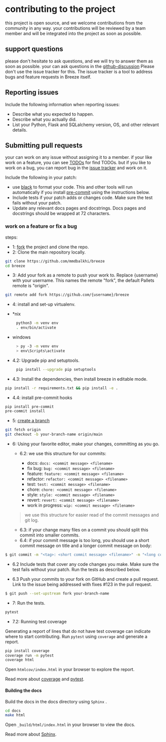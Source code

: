# contributing to the project

this project is open source, and we welcome contributions from the community in any way.
your contributions will be reviewed by a team member and will be integrated into the project as soon as possible.

## support questions

please don't hesitate to ask questions, and we will try to answer them as soon as possible. your can ask questions in the [github-discussion](https://github.com/mmdbalkhi/breeze/discussions) Please don't use the issue tracker for this. The issue tracker is a tool to address bugs and feature requests in Breeze itself.

## Reporting issues

Include the following information when reporting issues:

* Describe what you expected to happen.
* Describe what you actually did.
* List your Python, Flask and SQLalchemy version, OS, and other relevant details.

## Submitting pull requests

your can work on any issue without assigning it to a member. if your like work on a feature, you can see [TODOs](index.md#TODOs) for find TODOs. but if you like to work on a bug, you can report bug in the [issue tracker](https://github.com/mmdbalkhi/breeze/issues) and work on it.

Include the following in your patch:

* use [black](https://black.readthedocs.io/en/stable/) to format your code.  This and other tools will run automatically if you install [pre-commit](https://pre-commit.com/) using the instructions below.
* Include tests if your patch adds or changes code. Make sure the test fails without your patch.
* Update any relevant docs pages and docstrings. Docs pages and docstrings should be wrapped at 72 characters.

### work on a feature or fix a bug

steps:

* 1: [fork](https://github.com/mmdbalkhi/breeze/fork) the project and clone the repo.
* 2: Clone the main repository locally.

```bash
git clone https://github.com/mmdbalkhi/breeze
cd breeze
```

* 3: Add your fork as a remote to push your work to. Replace {username} with your username. This names the remote "fork", the default Pallets remote is "origin".

```bash
git remote add fork https://github.com/{username}/breeze
```

* 4: install and set-up virtualenv.

* *nix

```bash
     python3 -m venv env
     . env/bin/activate
```

* windows

```bash
     > py -3 -m venv env
     > env\Scripts\activate
```

* 4.2: Upgrade pip and setuptools.

```bash
     pip install --upgrade pip setuptools
```

* 4.3: Install the dependencies, then install breeze in editable mode.

```bash
pip install -r requirements.txt && pip install -e .
```

* 4.4: install pre-commit hooks

```bash
pip install pre-commit
pre-commit install
```

* 5: [create a branch](https://help.github.com/en/articles/using-branches-tags-and-labels-in-github-pull-requests)

```bash
git fetch origin
git checkout -b your-branch-name origin/main
```

* 6: Using your favorite editor, make your changes, committing as you go.
     * 6.2: we use this structure for our commits:

          * docs: `docs: <commit message> <filename>`
          * fix bug: `bug: <commit message> <filename>`
          * feature: `feature: <commit message> <filename>`
          * refactor: `refactor: <commit message> <filename>`
          * test: `test: <commit message> <filename>`
          * chore: `chore: <commit message> <filename>`
          * style: `style: <commit message> <filename>`
          * revert: `revert: <commit message> <filename>`
          * work in progress: `wip: <commit message> <filename>`
     > we use this structure for easier read of the commit messages and git log.
     * 6.3: if your change many files on a commit you should split this commit into smaller commits.
     * 6.4: if your commit message is too long, you should use a short commit message on title and a longer commit message on body:

```sh
$ git commit -m "<tag>: <short commit message> <filename>" -m "<long commit message>"
```

* 6.2 Include tests that cover any code changes you make. Make sure the test fails without your patch. Run the tests as described below.

* 6.3 Push your commits to your fork on GitHub and create a pull request. Link to the issue being addressed with fixes #123 in the pull request.

```bash
$ git push --set-upstream fork your-branch-name
```

* 7: Run the tests.

```bash
pytest
```

* 7.2: Running test coverage

Generating a report of lines that do not have test coverage can indicate where to start contributing. Run `pytest` using `coverage` and generate a report.

```bash
pip install coverage
coverage run -m pytest
coverage html
```

Open `htmlcov/index.html` in your browser to explore the report.

Read more about [coverage](https://coverage.readthedocs.io/en/latest/index.html) and [pytest](https://docs.pytest.org/en/latest/usage.html#usage).

#### Building the docs

Build the docs in the docs directory using `Sphinx` .

```bash
cd docs
make html
```

Open `_build/html/index.html` in your browser to view the docs.

Read more about [Sphinx](https://www.sphinx-doc.org/en/master/usage/quickstart.html).
